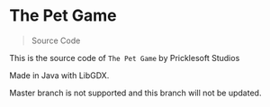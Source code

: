 # The Pet Game
> Source Code

This is the source code of `The Pet Game` by Pricklesoft Studios 

Made in Java with LibGDX.


Master branch is not supported and this branch will not be updated.
